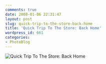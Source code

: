 ```yaml
---
comments: true
date: 2008-01-06 22:31:47
layout: post
slug: quick-trip-to-the-store-back-home
title: 'Quick Trip To The Store: Back Home'
wordpress_id: 661
categories:
- PhotoBlog
---
```


![Quick Trip To The Store: Back Home](http://ryanfitzer.com/main/wp-content/uploads/2008/01/cozy.jpg)
